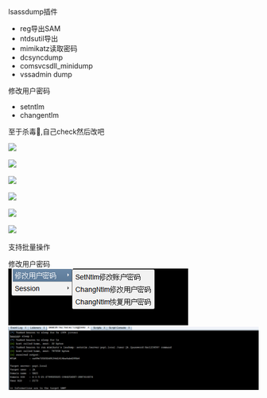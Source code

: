 lsassdump插件
* reg导出SAM
* ntdsutil导出
* mimikatz读取密码
* dcsyncdump
* comsvcsdll_minidump
* vssadmin dump

修改用户密码  
* setntlm
* changentlm

至于杀毒🐎,自己check然后改吧  

![](img/map.png)

![](img/regdump.png)

![](img/ntdsutid.png)

![](img/dcsync.png)

![](img/minidump.png)

![](img/vssadmin.png)

支持批量操作

修改用户密码  
![](img/editpasswd.png)
![](img/setntlm.png)
